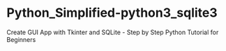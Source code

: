 # Python_Simplified-python3_sqlite3
Create GUI App with Tkinter and SQLite - Step by Step Python Tutorial for Beginners
